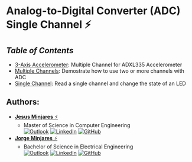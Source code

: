 # **Analog-to-Digital Converter (ADC) Single Channel :zap:**

## ***Table of Contents***    
 * [3-Axis Accelerometer](https://github.com/jminjares4/MSP432-Example-Codes/tree/main/Analog%20to%20Digital%20Converter%20(ADC)/3-Axis%20Accelerometer): Multiple Channel for ADXL335 Accelerometer
 * [Multiple Channels](https://github.com/jminjares4/MSP432-Example-Codes/tree/main/Analog%20to%20Digital%20Converter%20(ADC)/Multiple%20Channels): Demostrate how to use two or more channels with ADC 
 * [Single Channel](https://github.com/jminjares4/MSP432-Example-Codes/tree/main/Analog%20to%20Digital%20Converter%20(ADC)/Single%20Channel): Read a single channel and change the state of an LED

## **Authors:**
* [**Jesus Minjares** :zap:](https://github.com/jminjares4)<br>
  * Master of Science in Computer Engineering<br>
[![Outlook](https://img.shields.io/badge/Microsoft_Outlook-0078D4?style=for-the-badge&logo=microsoft-outlook&logoColor=white&style=flat)](mailto:jminjares4@miners.utep.edu) 
[![LinkedIn](https://img.shields.io/badge/LinkedIn-0077B5?style=for-the-badge&logo=linkedin&logoColor=white&style=flat)](https://www.linkedin.com/in/jesusminjares/) [![GitHub](https://img.shields.io/badge/GitHub-100000?style=for-the-badge&logo=github&logoColor=white&style=flat)](https://github.com/jminjares4)
* [**Jorge Minjares** :zap:](https://github.com/JorgeMinjares)<br>
  * Bachelor of Science in Electrical Engineering<br>
[![Outlook](https://img.shields.io/badge/Microsoft_Outlook-0078D4?style=for-the-badge&logo=microsoft-outlook&logoColor=white&style=flat)](mailto:jminjares5@miners.utep.edu) 
[![LinkedIn](https://img.shields.io/badge/LinkedIn-0077B5?style=for-the-badge&logo=linkedin&logoColor=white&style=flat)](https://www.linkedin.com/in/jorge-minjares/) [![GitHub](https://img.shields.io/badge/GitHub-100000?style=for-the-badge&logo=github&logoColor=white&style=flat)](https://github.com/JorgeMinjares)
